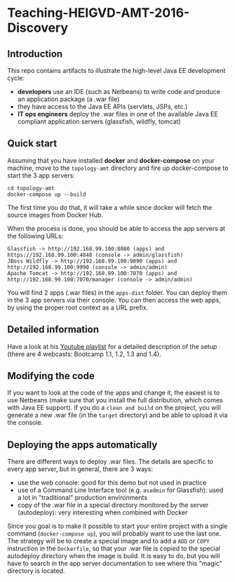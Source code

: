 # Teaching-HEIGVD-AMT-2016-Discovery

## Introduction

This repo contains artifacts to illustrate the high-level Java EE development cycle:

* **developers** use an IDE (such as Netbeans) to write code and produce an application package (a .war file)
* they have access to the Java EE APIs (servlets, JSPs, etc.)
* **IT ops engineers** deploy the .war files in one of the available Java EE compliant application servers (glassfish, wildfly, tomcat)

## Quick start

Assuming that you have installed **docker** and **docker-compose** on your machine, move to the `topology-amt` directory and fire up docker-compose to start the 3 app servers:

```
cd topology-amt
docker-compose up --build
```

The first time you do that, it will take a while since docker will fetch the source images from Docker Hub.

When the process is done, you should be able to access the app servers at the following URLs:

```
Glassfish -> http://192.168.99.100:8080 (apps) and https://192.168.99.100:4848 (console -> admin/glassfish)
JBoss Wildfly -> http://192.168.99.100:9090 (apps) and http://192.168.99.100:9990 (console -> admin/admin)
Apache Tomcat -> http://192.168.99.100:7070 (apps) and http://192.168.99.100:7070/manager (console -> admin/admin)
```
You will find 2 apps (.war files) in the `apps-dist` folder. You can deploy them in the 3 app servers via their console. You can then access the web apps, by using the proper root context as a URL prefix.

## Detailed information

Have a look at his [Youtube playlist](https://www.youtube.com/playlist?list=PLfKkysTy70Qa7tSlkbsvOrRc6Ug_c0nZz) for a detailed description of the setup (there are 4 webcasts: Bootcamp 1.1, 1.2, 1.3 and 1.4).

## Modifying the code

If you want to look at the code of the apps and change it, the easiest is to use Netbeans (make sure that you install the full distribution, which comes with Java EE support). If you do a `clean and build` on the project, you will generate a new .war file (in the `target` directory) and be able to upload it via the console.

## Deploying the apps automatically

There are different ways to deploy .war files. The details are specific to every app server, but in general, there are 3 ways:

* use the web console: good for this demo but not used in practice
* use of a Command Line Interface tool (e.g. `asadmin` for Glassfish): used a lot in "traditional" production environments
* copy of the .war file in a special directory monitored by the server (autodeploy): very interesting when combined with Docker

Since you goal is to make it possible to start your entire project with a single command (`docker-compose up`), you will probably want to use the last one. The strategy will be to create a special image and to add a `ADD` or `COPY` instruction in the `Dockerfile`, so that your .war file is copied to the special autodeploy directory when the image is build. It is easy to do, but you will have to search in the app server documentation to see where this "magic" directory is located.
